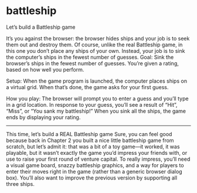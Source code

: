 # battleship

Let’s build a Battleship game

It’s you against the browser: the browser hides ships and your job is to seek them out and destroy them. Of course, unlike the real Battleship game, in this one you don’t place any ships of your own. Instead, your job is to sink the computer’s ships in the fewest number of guesses.
Goal: Sink the browser’s ships in the fewest number of guesses. You’re given a rating, based on how well you perform.

Setup: When the game program is launched, the computer places ships on a virtual grid. When that’s done, the game asks for your first guess.

How you play: The browser will prompt you to enter a guess and you’ll type in a grid location. In response to your guess, you’ll see a result of “Hit”, “Miss”, or “You sank my battleship!” When you sink all the ships, the game ends by displaying your rating.

<hr>

This time, let’s build a REAL Battleship game
Sure, you can feel good because back in Chapter 2 you built a nice little battleship game from scratch, but let’s admit it: that was a bit of a toy game—it worked, it was playable, but it wasn’t exactly the game you’d impress your friends with, or use to raise your first round of venture capital. To really impress, you’ll need a visual game board, snazzy battleship graphics, and a way for players to enter their moves right in the game (rather than a generic browser dialog box). You’ll also want to improve the previous version by supporting all three ships.
